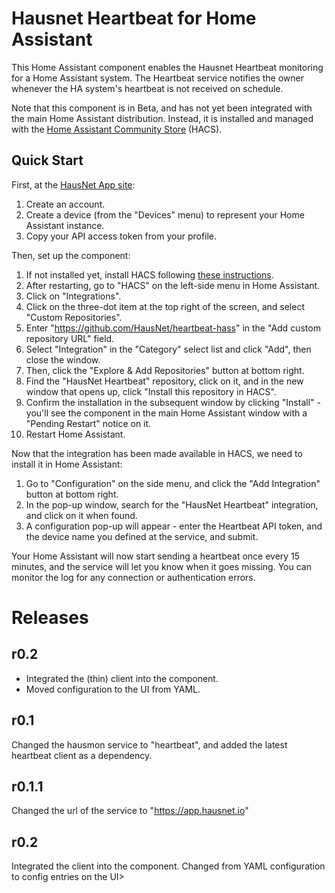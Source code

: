# Hausnet Heartbeat for Home Assistant

This Home Assistant component enables the Hausnet Heartbeat monitoring for 
a Home Assistant system. The Heartbeat service notifies the owner whenever
the HA system's heartbeat is not received on schedule.

Note that this component is in Beta, and has not yet been integrated with the main Home Assistant
distribution. Instead, it is installed and managed with the [Home Assistant Community Store](https://hacs.xyz/)
(HACS).

## Quick Start

First, at the [HausNet App site](https://app.hausnet.io):

1. Create an account.
2. Create a device (from the "Devices" menu) to represent your Home Assistant instance.
3. Copy your API access token from your profile.

Then, set up the component:

1. If not installed yet, install HACS following [these instructions](https://hacs.xyz/docs/installation/installation/).
2. After restarting, go to "HACS" on the left-side menu in Home Assistant.
3. Click on "Integrations".
4. Click on the three-dot item at the top right of the screen, and select "Custom Repositories".
5. Enter "https://github.com/HausNet/heartbeat-hass" in the "Add custom repository URL" field.
6. Select "Integration" in the "Category" select list and click "Add", then close the window.
7. Then, click the "Explore & Add Repositories" button at bottom right.
8. Find the "HausNet Heartbeat" repository, click on it, and in the new window that opens up, click "Install this repository in HACS".
9. Confirm the installation in the subsequent window by clicking "Install" - you'll see the component in the main Home Assistant window with a "Pending Restart" notice on it.
10. Restart Home Assistant.

Now that the integration has been made available in HACS, we need to install it in Home Assistant:

1. Go to "Configuration" on the side menu, and click the "Add Integration" button at bottom right.
2. In the pop-up window, search for the "HausNet Heartbeat" integration, and click on it when found.
3. A configuration pop-up will appear - enter the Heartbeat API token, and the device name you defined at the service, and submit.

Your Home Assistant will now start sending a heartbeat once every 15 minutes, and the service will let you know 
when it goes missing. You can monitor the log for any connection or authentication errors.

# Releases

## r0.2
- Integrated the (thin) client into the component.
- Moved configuration to the UI from YAML.

## r0.1
Changed the hausmon service to "heartbeat", and added the latest heartbeat client as a dependency.

## r0.1.1
Changed the url of the service to "https://app.hausnet.io"

## r0.2
Integrated the client into the component.
Changed from YAML configuration to config entries on the UI>
